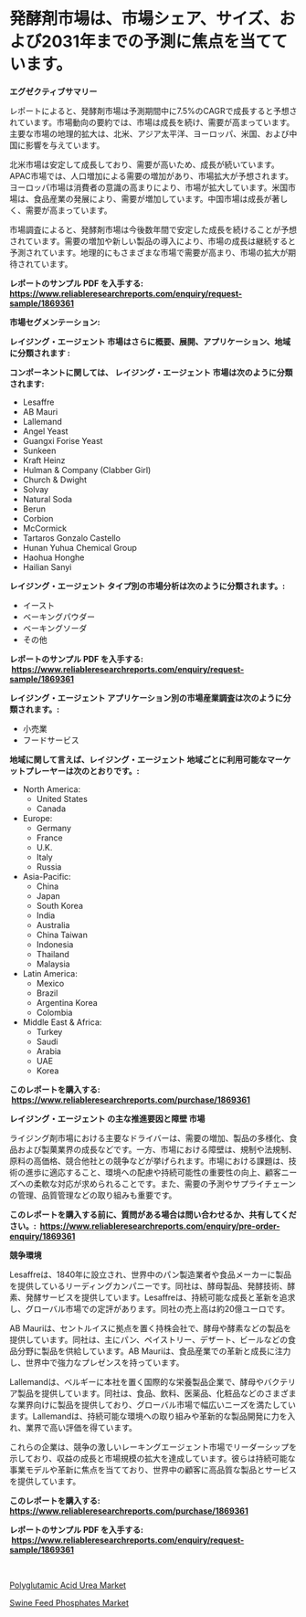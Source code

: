 <p><h1>発酵剤市場は、市場シェア、サイズ、および2031年までの予測に焦点を当てています。</h1></p><p><strong>エグゼクティブサマリー</strong></p>
<p><p>レポートによると、発酵剤市場は予測期間中に7.5%のCAGRで成長すると予想されています。市場動向の要約では、市場は成長を続け、需要が高まっています。主要な市場の地理的拡大は、北米、アジア太平洋、ヨーロッパ、米国、および中国に影響を与えています。</p><p>北米市場は安定して成長しており、需要が高いため、成長が続いています。 APAC市場では、人口増加による需要の増加があり、市場拡大が予想されます。ヨーロッパ市場は消費者の意識の高まりにより、市場が拡大しています。米国市場は、食品産業の発展により、需要が増加しています。中国市場は成長が著しく、需要が高まっています。</p><p>市場調査によると、発酵剤市場は今後数年間で安定した成長を続けることが予想されています。需要の増加や新しい製品の導入により、市場の成長は継続すると予測されています。地理的にもさまざまな市場で需要が高まり、市場の拡大が期待されています。</p></p>
<p><strong>レポートのサンプル PDF を入手する: <a href="https://www.reliableresearchreports.com/enquiry/request-sample/1869361">https://www.reliableresearchreports.com/enquiry/request-sample/1869361</a></strong></p>
<p><strong>市場セグメンテーション:</strong></p>
<p><strong> レイジング・エージェント 市場はさらに概要、展開、アプリケーション、地域に分類されます :</strong></p>
<p><strong>コンポーネントに関しては、 レイジング・エージェント 市場は次のように分類されます: &nbsp;</strong></p>
<p><ul><li>Lesaffre</li><li>AB Mauri</li><li>Lallemand</li><li>Angel Yeast</li><li>Guangxi Forise Yeast</li><li>Sunkeen</li><li>Kraft Heinz</li><li>Hulman & Company (Clabber Girl)</li><li>Church & Dwight</li><li>Solvay</li><li>Natural Soda</li><li>Berun</li><li>Corbion</li><li>McCormick</li><li>Tartaros Gonzalo Castello</li><li>Hunan Yuhua Chemical Group</li><li>Haohua Honghe</li><li>Hailian Sanyi</li></ul></p>
<p><strong> レイジング・エージェント タイプ別の市場分析は次のように分類されます。:</strong></p>
<p><ul><li>イースト</li><li>ベーキングパウダー</li><li>ベーキングソーダ</li><li>その他</li></ul></p>
<p><strong>レポートのサンプル PDF を入手する: &nbsp;<a href="https://www.reliableresearchreports.com/enquiry/request-sample/1869361">https://www.reliableresearchreports.com/enquiry/request-sample/1869361</a></strong></p>
<p><strong> レイジング・エージェント アプリケーション別の市場産業調査は次のように分類されます。:</strong></p>
<p><ul><li>小売業</li><li>フードサービス</li></ul></p>
<p><strong>地域に関して言えば、レイジング・エージェント 地域ごとに利用可能なマーケットプレーヤーは次のとおりです。:</strong></p>
<p><ul>
    <li>
        North America:
        <ul>
            <li>United States</li>
            <li>Canada</li>
        </ul>
    </li>
    <li>
        Europe:
        <ul>
            <li>Germany</li>
            <li>France</li>
            <li>U.K.</li>
            <li>Italy</li>
            <li>Russia</li>
        </ul>
    </li>
    <li>
        Asia-Pacific:
        <ul>
            <li>China</li>
            <li>Japan</li>
            <li>South Korea</li>
            <li>India</li>
            <li>Australia</li>
            <li>China Taiwan</li>
            <li>Indonesia</li>
            <li>Thailand</li>
            <li>Malaysia</li>
        </ul>
    </li>
    <li>
        Latin America:
        <ul>
            <li>Mexico</li>
            <li>Brazil</li>
            <li>Argentina Korea</li>
            <li>Colombia</li>
        </ul>
    </li>
    <li>
        Middle East & Africa:
        <ul>
            <li>Turkey</li>
            <li>Saudi</li>
            <li>Arabia</li>
            <li>UAE</li>
            <li>Korea</li>
        </ul>
    </li>
    </ul></p>
<p><strong>このレポートを購入する: &nbsp;<a href="https://www.reliableresearchreports.com/purchase/1869361">https://www.reliableresearchreports.com/purchase/1869361</a></strong></p>
<p><strong>レイジング・エージェント の主な推進要因と障壁 市場</strong></p>
<p><p>ライジング剤市場における主要なドライバーは、需要の増加、製品の多様化、食品および製菓業界の成長などです。一方、市場における障壁は、規制や法規制、原料の高価格、競合他社との競争などが挙げられます。市場における課題は、技術の進歩に適応すること、環境への配慮や持続可能性の重要性の向上、顧客ニーズへの柔軟な対応が求められることです。また、需要の予測やサプライチェーンの管理、品質管理などの取り組みも重要です。</p></p>
<p><strong>このレポートを購入する前に、質問がある場合は問い合わせるか、共有してください。:&nbsp; <a href="https://www.reliableresearchreports.com/enquiry/pre-order-enquiry/1869361">https://www.reliableresearchreports.com/enquiry/pre-order-enquiry/1869361</a></strong></p>
<p><strong>競争環境</strong></p>
<p><p>Lesaffreは、1840年に設立され、世界中のパン製造業者や食品メーカーに製品を提供しているリーディングカンパニーです。同社は、酵母製品、発酵技術、酵素、発酵サービスを提供しています。Lesaffreは、持続可能な成長と革新を追求し、グローバル市場での定評があります。同社の売上高は約20億ユーロです。</p><p>AB Mauriは、セントルイスに拠点を置く持株会社で、酵母や酵素などの製品を提供しています。同社は、主にパン、ペイストリー、デザート、ビールなどの食品分野に製品を供給しています。AB Mauriは、食品産業での革新と成長に注力し、世界中で強力なプレゼンスを持っています。</p><p>Lallemandは、ベルギーに本社を置く国際的な栄養製品企業で、酵母やバクテリア製品を提供しています。同社は、食品、飲料、医薬品、化粧品などのさまざまな業界向けに製品を提供しており、グローバル市場で幅広いニーズを満たしています。Lallemandは、持続可能な環境への取り組みや革新的な製品開発に力を入れ、業界で高い評価を得ています。</p><p>これらの企業は、競争の激しいレーキングエージェント市場でリーダーシップを示しており、収益の成長と市場規模の拡大を達成しています。彼らは持続可能な事業モデルや革新に焦点を当てており、世界中の顧客に高品質な製品とサービスを提供しています。</p></p>
<p><strong>このレポートを購入する: &nbsp; <a href="https://www.reliableresearchreports.com/purchase/1869361">https://www.reliableresearchreports.com/purchase/1869361</a></strong></p>
<p><strong>レポートのサンプル PDF を入手する: &nbsp;<a href="https://www.reliableresearchreports.com/enquiry/request-sample/1869361">https://www.reliableresearchreports.com/enquiry/request-sample/1869361</a></strong><strong></strong></p>
<p>&nbsp;</p>
<p><p><a href="https://funky-papaya-cf4.notion.site/Polyglutamic-Acid-Urea-Market-Analysis-Examines-its-Scope-on-Growth-Opportunities-and-Forecasted-Tr-d1fa26feefdd4a79b2c0244a6c4edbc7">Polyglutamic Acid Urea Market</a></p><p><a href="https://sore-arch-6db.notion.site/Global-Swine-Feed-Phosphates-Market-by-Types-Applications-and-Major-Players-with-Regional-Growth--67c42bed276b4d19ace25371101fd6ef">Swine Feed Phosphates Market</a></p></p>